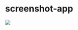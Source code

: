 # screenshot-app
![](https://user-images.githubusercontent.com/61070393/143941640-249b5eaf-ebe1-474e-b86e-622ed21aac04.jpg)

